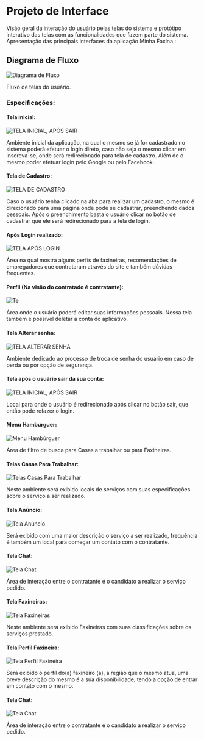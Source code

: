 
# Projeto de Interface


Visão geral da interação do usuário pelas telas do sistema e protótipo interativo das telas com as funcionalidades que fazem parte do sistema. Apresentação  das principais interfaces da aplicação Minha Faxina :

## Diagrama de Fluxo


![Diagrama de Fluxo](https://user-images.githubusercontent.com/101114385/189343917-fa37edaf-904e-420b-bb42-9d328c767a97.jpg)


Fluxo de telas do usuário.

### Especificações:

#### Tela inicial:

![TELA INICIAL, APÓS SAIR](https://user-images.githubusercontent.com/101114385/189501060-7a473eb0-1df8-422b-92f0-33d4598d98e0.jpeg)

Ambiente inicial da aplicação, na qual o mesmo se já for cadastrado no sistema poderá efetuar o login direto, caso não seja o mesmo clicar em inscreva-se, onde será redirecionado para tela de cadastro. Além de o mesmo poder efetuar login pelo Google ou pelo Facebook.

#### Tela de Cadastro:

![TELA DE CADASTRO](https://user-images.githubusercontent.com/101114385/189501058-975bf616-d244-48e2-a679-d682f6e43fa7.jpeg)

Caso o usuário tenha clicado na aba para realizar um cadastro, o mesmo é direcionado para uma página onde pode se cadastrar, preenchendo dados pessoais. Após o preenchimento basta o usuário clicar no botão de cadastrar que ele será redirecionado para a tela de login.

#### Após Login realizado:

![TELA APÓS LOGIN](https://user-images.githubusercontent.com/101114385/189501056-1d419e82-9a8b-43f8-969d-310bafa5ee7c.jpeg)

Área na qual mostra alguns perfis de faxineiras, recomendações de empregadores que contrataram através do site e também dúvidas frequentes.

#### Perfil (Na visão do contratado é contratante):

![Te](https://user-images.githubusercontent.com/101114385/189501051-2cdfb604-73d3-4453-a3ae-382fdde49a98.jpeg)

Área onde o usuário poderá editar suas informações pessoais. Nessa tela também é possível deletar a conta do aplicativo.

#### Tela Alterar senha:

![TELA ALTERAR SENHA](https://user-images.githubusercontent.com/101114385/189501052-defb4cb6-4245-4e0f-a104-81e13684ebf1.jpeg)

Ambiente dedicado ao processo de troca de senha do usuário em caso de perda ou por opção de segurança.

#### Tela após o usuário sair da sua conta:

![TELA INICIAL, APÓS SAIR](https://user-images.githubusercontent.com/101114385/189501060-7a473eb0-1df8-422b-92f0-33d4598d98e0.jpeg)

Local para onde o usuário é redirecionado após clicar no botão sair, que então pode refazer o login.

#### Menu Hamburguer:

![Menu Hambúrguer](https://user-images.githubusercontent.com/101114385/189501049-438a50d1-478d-4a10-abf1-d54eeef5a9c9.jpeg)

Área de filtro de busca para Casas a trabalhar ou para Faxineiras.

#### Telas Casas Para Trabalhar:

![Telas Casas Para Trabalhar](https://user-images.githubusercontent.com/101114385/189501062-2aeb702e-3267-4e98-8c0e-1b17d0d1ae3f.jpeg)

Neste ambiente será exibido locais de serviços com suas especificações sobre o serviço a ser realizado.

#### Tela Anúncio:

![Tela Anúncio](https://user-images.githubusercontent.com/101114385/189501054-f284bea9-4854-4e87-a4bc-de471360c12d.jpeg)

Será exibido com uma maior descrição o serviço a ser realizado, frequência é também um local para começar um contato com o contratante.

#### Tela Chat:

![Tela Chat](https://user-images.githubusercontent.com/101114385/189501057-0ba413ad-e101-4bc4-a442-6fc2226c2f5e.jpeg)

Área de interação entre o contratante é o candidato a realizar o serviço pedido.

#### Tela Faxineiras:

![Tela Faxineiras](https://user-images.githubusercontent.com/101114385/189501059-302bd88e-2daa-4de7-aa6c-4891a60184e0.jpeg)

Neste ambiente será exibido Faxineiras com suas classificações sobre os serviços prestado.

#### Tela Perfil Faxineira:

![Tela Perfil Faxineira](https://user-images.githubusercontent.com/101114385/189501061-b0d0f5e2-a7bc-4912-a893-129414050220.jpeg)

Será exibido o perfil do(a) faxineiro (a), a região que o mesmo atua, uma breve descrição do mesmo é a sua disponibilidade, tendo a opção de entrar em contato com o mesmo.

#### Tela Chat:

![Tela Chat](https://user-images.githubusercontent.com/101114385/189501057-0ba413ad-e101-4bc4-a442-6fc2226c2f5e.jpeg)

Área de interação entre o contratante é o candidato a realizar o serviço pedido.

